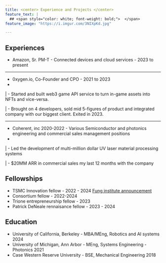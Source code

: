 ```yaml
---
title: <center> Experience and Projects </center>
feature_text: |
  ## <span style="color: white; font-weight: bold;">  </span>
feature_image: "https://i.imgur.com/3NIXpKd.jpg"

---
```


## Experiences
- Amazon, Sr. PM-T - Connected devices and cloud services - 2023 to present

---

- 0xygen.io, Co-Founder and CPO - 2021 to 2023
- 
|     - Started and built web3 game API service to turn in-game assets into NFTs and vice-versa.

|     - Brought on 4 developers, sold mid 5-figures of product and integrated company with our biggest client. Exited in 2023. 

---

- Coherent, inc 2020-2022 - Various Semiconductor and photonics engineering and commercial sales management positions
- 
|     - Led the development of multi-million dollar UV laser material processing systems

|     - $20MM ARR in commercial sales my last 12 months with the company


## Fellowships
- TSMC Innovation fellow - 2022 - 2024 [Fung institute announcement](https://funginstitute.berkeley.edu/news/2023-mba-meng-taiwan-semiconductor-manufacturing-fellowship/)
- Consortium fellow - 2022-2024
- Trione entrepreneurship fellow - 2023
- Patrick DeNeale rennaisance fellow - 2023 - 2024


## Education
- University of California, Berkeley - MBA/MEng, Robotics and AI systems 2024
- University of Michigan, Ann Arbor - MEng, Systems Engineering - Photonics 2021
- Case Western Reserve University - BSE, Mechanical Engineering 2018
